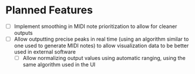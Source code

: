 # Planned Features

- [ ] Implement smoothing in MIDI note prioritization to allow for cleaner outputs
- [ ] Allow outputting precise peaks in real time (using an algorithm similar to one used to generate MIDI notes) to allow visualization data to be better used in external software
	- [ ] Allow normalizing output values using automatic ranging, using the same algorithm used in the UI